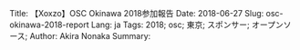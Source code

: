 Title: 【Xoxzo】OSC Okinawa 2018参加報告
Date: 2018-06-27
Slug: osc-okinawa-2018-report
Lang: ja
Tags: 2018; osc; 東京; スポンサー; オープンソース;
Author: Akira Nonaka
Summary: 
